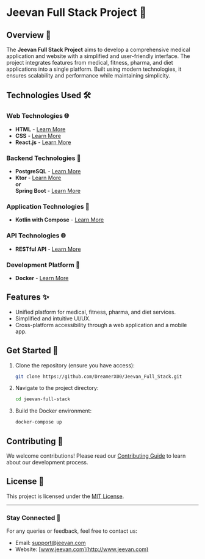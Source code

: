 # Jeevan Full Stack Project 🚀

## Overview 📖
The **Jeevan Full Stack Project** aims to develop a comprehensive medical application and website with a simplified and user-friendly interface. The project integrates features from medical, fitness, pharma, and diet applications into a single platform. Built using modern technologies, it ensures scalability and performance while maintaining simplicity.

## Technologies Used 🛠️

### Web Technologies 🌐
- **HTML** - [Learn More](https://developer.mozilla.org/en-US/docs/Web/HTML)
- **CSS** - [Learn More](https://developer.mozilla.org/en-US/docs/Web/CSS)
- **React.js** - [Learn More](https://react.dev/)

### Backend Technologies 🔗
- **PostgreSQL** - [Learn More](https://www.postgresql.org/)
- **Ktor** - [Learn More](https://ktor.io/)  
  **or**  
  **Spring Boot** - [Learn More](https://spring.io/projects/spring-boot)

### Application Technologies 📱
- **Kotlin with Compose** - [Learn More](https://developer.android.com/jetpack/compose)

### API Technologies 🌐
- **RESTful API** - [Learn More](https://restfulapi.net/)

### Development Platform 🐳
- **Docker** - [Learn More](https://www.docker.com/)

## Features ✨
- Unified platform for medical, fitness, pharma, and diet services.
- Simplified and intuitive UI/UX.
- Cross-platform accessibility through a web application and a mobile app.

## Get Started 🚀
1. Clone the repository (ensure you have access):
   ```bash
   git clone https://github.com/DreamerX00/Jeevan_Full_Stack.git
   ```
2. Navigate to the project directory:
   ```bash
   cd jeevan-full-stack
   ```
3. Build the Docker environment:
   ```bash
   docker-compose up
   ```

## Contributing 🤝
We welcome contributions! Please read our [Contributing Guide](CONTRIBUTING.md) to learn about our development process.

## License 🐜
This project is licensed under the [MIT License](LICENSE).

---

### Stay Connected 💬
For any queries or feedback, feel free to contact us:
- Email: [support@jeevan.com](mailto:support@jeevan.com)
- Website: [www.jeevan.com](http://www.jeevan.com)
